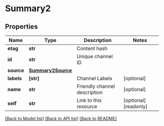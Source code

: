 # Summary2


## Properties
Name | Type | Description | Notes
------------ | ------------- | ------------- | -------------
**etag** | **str** | Content hash | 
**id** | **str** | Unique channel ID | 
**source** | [**Summary2Source**](Summary2Source.md) |  | 
**labels** | **[str]** | Channel Labels | [optional] 
**name** | **str** | Friendly channel description | [optional] 
**self** | **str** | Link to this resource | [optional] [readonly] 

[[Back to Model list]](../README.md#documentation-for-models) [[Back to API list]](../README.md#documentation-for-api-endpoints) [[Back to README]](../README.md)


